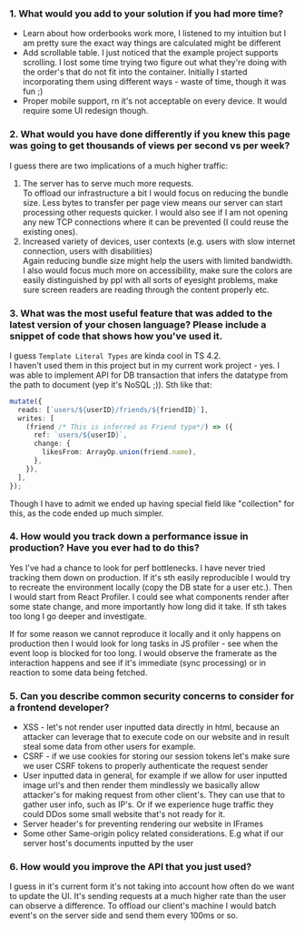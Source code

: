 ### 1. What would you add to your solution if you had more time?

- Learn about how orderbooks work more, I listened to my intuition but I am pretty sure the exact way things are calculated might be different
- Add scrollable table. I just noticed that the example project supports scrolling. I lost some time trying two figure out what they're doing with the order's that do not fit into the container. Initially I started incorporating them using different ways - waste of time, though it was fun ;)
- Proper mobile support, rn it's not acceptable on every device. It would require some UI redesign though.

### 2. What would you have done differently if you knew this page was going to get thousands of views per second vs per week?

I guess there are two implications of a much higher traffic:

1. The server has to serve much more requests.  
   To offload our infrastructure a bit I would focus on reducing the bundle size. Less bytes to transfer per page view means our server can start processing other requests quicker. I would also see if I am not opening any new TCP connections where it can be prevented (I could reuse the existing ones).
2. Increased variety of devices, user contexts (e.g. users with slow internet connection, users with disabilities)  
   Again reducing bundle size might help the users with limited bandwidth. I also would focus much more on accessibility, make sure the colors are easily distinguished by ppl with all sorts of eyesight problems, make sure screen readers are reading through the content properly etc.

### 3. What was the most useful feature that was added to the latest version of your chosen language? Please include a snippet of code that shows how you've used it.

I guess `Template Literal Types` are kinda cool in TS 4.2.  
I haven't used them in this project but in my current work project - yes.
I was able to implement API for DB transaction that infers the datatype from the path to document (yep it's NoSQL ;)). Sth like that:

```typescript
mutate({
  reads: [`users/${userID}/friends/${friendID}`],
  writes: [
    (friend /* This is inferred as Friend type*/) => ({
      ref: `users/${userID}`,
      change: {
        likesFrom: ArrayOp.union(friend.name),
      },
    }),
  ],
});
```

Though I have to admit we ended up having special field like "collection" for this, as the code ended up much simpler.

### 4. How would you track down a performance issue in production? Have you ever had to do this?

Yes I've had a chance to look for perf bottlenecks. I have never tried tracking them down on production. If it's sth easily reproducible I would try to recreate the environment locally (copy the DB state for a user etc.). Then I would start from React Profiler. I could see what components render after some state change, and more importantly how long did it take. If sth takes too long I go deeper and investigate.

If for some reason we cannot reproduce it locally and it only happens on production then I would look for long tasks in JS profiler - see when the event loop is blocked for too long. I would observe the framerate as the interaction happens and see if it's immediate (sync processing) or in reaction to some data being fetched.

### 5. Can you describe common security concerns to consider for a frontend developer?

- XSS - let's not render user inputted data directly in html, because an attacker can leverage that to execute code on our website and in result steal some data from other users for example.
- CSRF - if we use cookies for storing our session tokens let's make sure we user CSRF tokens to properly authenticate the request sender
- User inputted data in general, for example if we allow for user inputted image url's and then render them mindlessly we basically allow attacker's for making request from other client's. They can use that to gather user info, such as IP's. Or if we experience huge traffic they could DDos some small website that's not ready for it.
- Server header's for preventing rendering our website in IFrames
- Some other Same-origin policy related considerations. E.g what if our server host's documents inputted by the user

### 6. How would you improve the API that you just used?

I guess in it's current form it's not taking into account how often do we want to update the UI. It's sending requests at a much higher rate than the user can observe a difference. To offload our client's machine I would batch event's on the server side and send them every 100ms or so.

